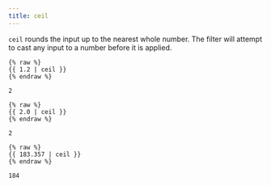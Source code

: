 ```yaml
---
title: ceil
---
```


`ceil` rounds the input up to the nearest whole number. The filter will attempt to cast any input to a number before it is applied.

```liquid
{% raw %}
{{ 1.2 | ceil }}
{% endraw %}
```

```text
2
```

```liquid
{% raw %}
{{ 2.0 | ceil }}
{% endraw %}
```

```text
2
```

```liquid
{% raw %}
{{ 183.357 | ceil }}
{% endraw %}
```

```text
184
```
